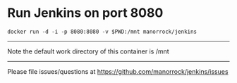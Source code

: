 # Run Jenkins on port 8080

    docker run -d -i -p 8080:8080 -v $PWD:/mnt manorrock/jenkins 

----

Note the default work directory of this container is /mnt

---
Please file issues/questions at https://github.com/manorrock/jenkins/issues
